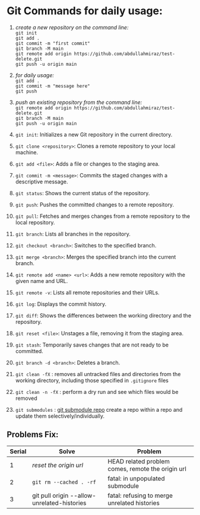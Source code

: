 
# Git Commands for daily usage: 

 1. *create a new repository on the command line:*  
`git init`  
`git add .`  
`git commit -m "first commit"`  
`git branch -M main`     
`git remote add origin https://github.com/abdullahmiraz/test-delete.git`  
`git push -u origin main`  

 2.  *for daily usage:*   
 `git add .`  
`git commit -m "message here"`  
`git push`  

 3. *push an existing repository from the command line:*  
 `git remote add origin https://github.com/abdullahmiraz/test-delete.git`  
    `git branch -M main`  
    `git push -u origin main`  
    
 4.  `git init`: Initializes a new Git repository in the current directory.
 5.  `git clone <repository>`: Clones a remote repository to your local machine.
 6.  `git add <file>`: Adds a file or changes to the staging area.
 7.  `git commit -m <message>`: Commits the staged changes with a descriptive message.
 8.  `git status`: Shows the current status of the repository.
 9.  `git push`: Pushes the committed changes to a remote repository.
 10.  `git pull`: Fetches and merges changes from a remote repository to the local repository.
 11.  `git branch`: Lists all branches in the repository. 
 12.  `git checkout <branch>`: Switches to the specified branch.
 13.  `git merge <branch>`: Merges the specified branch into the current branch.
 14.  `git remote add <name> <url>`: Adds a new remote repository with the given name and URL.
 15.  `git remote -v`: Lists all remote repositories and their URLs.
 16.  `git log`: Displays the commit history.
 17.  `git diff`: Shows the differences between the working directory and the repository.
 18.  `git reset <file>`: Unstages a file, removing it from the staging area.
 19.  `git stash`: Temporarily saves changes that are not ready to be committed.
 20.  `git branch -d <branch>`: Deletes a branch.
 21. `git clean -fX` : removes all untracked files and directories from the working directory, including those specified in `.gitignore` files
 22. `git clean -n -fX` : perform a dry run and see which files would be removed
 23. `git submodules` : [git submodule repo](https://github.com/abdullahmiraz/git-submodules) create a repo within a repo and update them selectively/individually.  


## Problems Fix:
| Serial | Solve              | Problem                                          |
| ------ | ---------------- | --------------------------------------------- |
| 1      |  *reset the origin url* | HEAD related problem comes, remote the origin url   |
| 2      |  `git rm --cached . -rf` |fatal: in unpopulated submodule |
| 3      | git pull origin <branch-name> --allow-unrelated-histories  | fatal: refusing to merge unrelated histories
 

